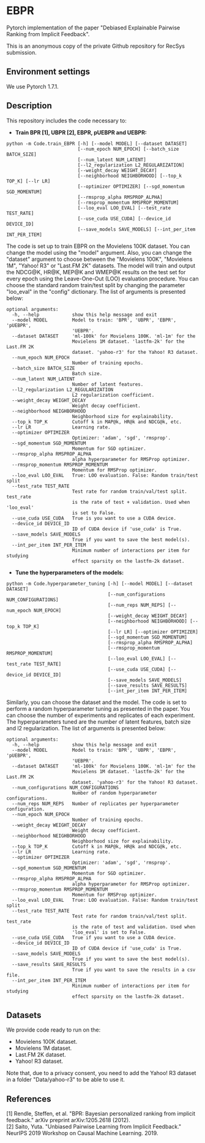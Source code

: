 # EBPR
Pytorch implementation of the paper "Debiased Explainable Pairwise Ranking from Implicit Feedback".

This is an anonymous copy of the private Github repository for RecSys submission.

## Environment settings
We use Pytorch 1.7.1.

## Description
This repository includes the code necessary to:
* <b>Train BPR [1], UBPR [2], EBPR, pUEBPR and UEBPR:</b>

```
python -m Code.train_EBPR [-h] [--model MODEL] [--dataset DATASET]
                          [--num_epoch NUM_EPOCH] [--batch_size BATCH_SIZE]
                          [--num_latent NUM_LATENT]
                          [--l2_regularization L2_REGULARIZATION]
                          [--weight_decay WEIGHT_DECAY]
                          [--neighborhood NEIGHBORHOOD] [--top_k TOP_K] [--lr LR]
                          [--optimizer OPTIMIZER] [--sgd_momentum SGD_MOMENTUM]
                          [--rmsprop_alpha RMSPROP_ALPHA]
                          [--rmsprop_momentum RMSPROP_MOMENTUM]
                          [--loo_eval LOO_EVAL] [--test_rate TEST_RATE]
                          [--use_cuda USE_CUDA] [--device_id DEVICE_ID]
                          [--save_models SAVE_MODELS] [--int_per_item INT_PER_ITEM]
```

The code is set up to train EBPR on the Movielens 100K dataset. You can change the model using the "model" argument. Also, you can change the "dataset" argument to choose between the "Movielens 100K", "Movielens 1M", "Yahoo! R3" or "Last.FM 2K" datasets. The model will train and output the NDCG@K, HR@K, MEP@K and WMEP@K results on the test set for every epoch using the Leave-One-Out (LOO) evaluation procedure. You can choose the standard random train/test split by changing the parameter "loo_eval" in the "config" dictionary. The list of arguments is presented below:

```
optional arguments:
  -h, --help            show this help message and exit
  --model MODEL         Model to train: 'BPR', 'UBPR', 'EBPR', 'pUEBPR',
                        'UEBPR'.
  --dataset DATASET     'ml-100k' for Movielens 100K. 'ml-1m' for the
                        Movielens 1M dataset. 'lastfm-2k' for the Last.FM 2K
                        dataset. 'yahoo-r3' for the Yahoo! R3 dataset.
  --num_epoch NUM_EPOCH
                        Number of training epochs.
  --batch_size BATCH_SIZE
                        Batch size.
  --num_latent NUM_LATENT
                        Number of latent features.
  --l2_regularization L2_REGULARIZATION
                        L2 regularization coefficient.
  --weight_decay WEIGHT_DECAY
                        Weight decay coefficient.
  --neighborhood NEIGHBORHOOD
                        Neighborhood size for explainability.
  --top_k TOP_K         Cutoff k in MAP@k, HR@k and NDCG@k, etc.
  --lr LR               Learning rate.
  --optimizer OPTIMIZER
                        Optimizer: 'adam', 'sgd', 'rmsprop'.
  --sgd_momentum SGD_MOMENTUM
                        Momentum for SGD optimizer.
  --rmsprop_alpha RMSPROP_ALPHA
                        alpha hyperparameter for RMSProp optimizer.
  --rmsprop_momentum RMSPROP_MOMENTUM
                        Momentum for RMSProp optimizer.
  --loo_eval LOO_EVAL   True: LOO evaluation. False: Random train/test split
  --test_rate TEST_RATE
                        Test rate for random train/val/test split. test_rate
                        is the rate of test + validation. Used when 'loo_eval'
                        is set to False.
  --use_cuda USE_CUDA   True is you want to use a CUDA device.
  --device_id DEVICE_ID
                        ID of CUDA device if 'use_cuda' is True.
  --save_models SAVE_MODELS
                        True if you want to save the best model(s).
  --int_per_item INT_PER_ITEM
                        Minimum number of interactions per item for studying
                        effect sparsity on the lastfm-2k dataset.
```


* <b>Tune the hyperparameters of the models:</b>

```
python -m Code.hyperparameter_tuning [-h] [--model MODEL] [--dataset DATASET]
                                     [--num_configurations NUM_CONFIGURATIONS]
                                     [--num_reps NUM_REPS] [--num_epoch NUM_EPOCH]
                                     [--weight_decay WEIGHT_DECAY]
                                     [--neighborhood NEIGHBORHOOD] [--top_k TOP_K]
                                     [--lr LR] [--optimizer OPTIMIZER]
                                     [--sgd_momentum SGD_MOMENTUM]
                                     [--rmsprop_alpha RMSPROP_ALPHA]
                                     [--rmsprop_momentum RMSPROP_MOMENTUM]
                                     [--loo_eval LOO_EVAL] [--test_rate TEST_RATE]
                                     [--use_cuda USE_CUDA] [--device_id DEVICE_ID]
                                     [--save_models SAVE_MODELS]
                                     [--save_results SAVE_RESULTS]
                                     [--int_per_item INT_PER_ITEM]
```

Similarly, you can choose the dataset and the model. The code is set to perform a random hyperparameter tuning as presented in the paper. You can choose the number of experiments and replicates of each experiment. The hyperparameters tuned are the number of latent features, batch size and l2 regularization. The list of arguments is presented below:

```
optional arguments:
  -h, --help            show this help message and exit
  --model MODEL         Model to train: 'BPR', 'UBPR', 'EBPR', 'pUEBPR',
                        'UEBPR'.
  --dataset DATASET     'ml-100k' for Movielens 100K. 'ml-1m' for the
                        Movielens 1M dataset. 'lastfm-2k' for the Last.FM 2K
                        dataset. 'yahoo-r3' for the Yahoo! R3 dataset.
  --num_configurations NUM_CONFIGURATIONS
                        Number of random hyperparameter configurations.
  --num_reps NUM_REPS   Number of replicates per hyperparameter configuration.
  --num_epoch NUM_EPOCH
                        Number of training epochs.
  --weight_decay WEIGHT_DECAY
                        Weight decay coefficient.
  --neighborhood NEIGHBORHOOD
                        Neighborhood size for explainability.
  --top_k TOP_K         Cutoff k in MAP@k, HR@k and NDCG@k, etc.
  --lr LR               Learning rate.
  --optimizer OPTIMIZER
                        Optimizer: 'adam', 'sgd', 'rmsprop'.
  --sgd_momentum SGD_MOMENTUM
                        Momentum for SGD optimizer.
  --rmsprop_alpha RMSPROP_ALPHA
                        alpha hyperparameter for RMSProp optimizer.
  --rmsprop_momentum RMSPROP_MOMENTUM
                        Momentum for RMSProp optimizer.
  --loo_eval LOO_EVAL   True: LOO evaluation. False: Random train/test split
  --test_rate TEST_RATE
                        Test rate for random train/val/test split. test_rate
                        is the rate of test and validation. Used when
                        'loo_eval' is set to False.
  --use_cuda USE_CUDA   True if you want to use a CUDA device.
  --device_id DEVICE_ID
                        ID of CUDA device if 'use_cuda' is True.
  --save_models SAVE_MODELS
                        True if you want to save the best model(s).
  --save_results SAVE_RESULTS
                        True if you want to save the results in a csv file.
  --int_per_item INT_PER_ITEM
                        Minimum number of interactions per item for studying
                        effect sparsity on the lastfm-2k dataset.
```

## Datasets
We provide code ready to run on the:
* Movielens 100K dataset.
* Movielens 1M dataset.
* Last.FM 2K dataset.
* Yahoo! R3 dataset.

Note that, due to a privacy consent, you need to add the Yahoo! R3 dataset in a folder "Data/yahoo-r3" to be able to use it.

## References
[1] Rendle, Steffen, et al. "BPR: Bayesian personalized ranking from implicit feedback." arXiv preprint arXiv:1205.2618 (2012).<br>
[2] Saito, Yuta. "Unbiased Pairwise Learning from Implicit Feedback." NeurIPS 2019 Workshop on Causal Machine Learning. 2019.
